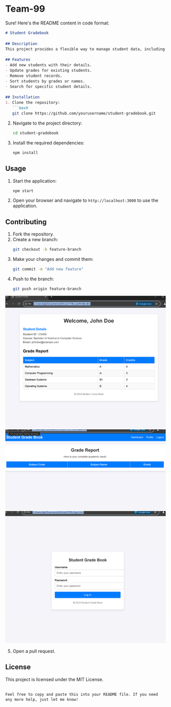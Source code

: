# Team-99
Sure! Here's the README content in code format:

```markdown
# Student Gradebook

## Description
This project provides a flexible way to manage student data, including their grades across multiple subjects. It supports various operations like adding students, updating grades, removing records, sorting by grades or names, and searching for specific student details.

## Features
- Add new students with their details.
- Update grades for existing students.
- Remove student records.
- Sort students by grades or names.
- Search for specific student details.

## Installation
1. Clone the repository:
   ```bash
   git clone https://github.com/yourusername/student-gradebook.git
   ```
2. Navigate to the project directory:
   ```bash
   cd student-gradebook
   ```
3. Install the required dependencies:
   ```bash
   npm install
   ```

## Usage
1. Start the application:
   ```bash
   npm start
   ```
2. Open your browser and navigate to `http://localhost:3000` to use the application.

## Contributing
1. Fork the repository.
2. Create a new branch:
   ```bash
   git checkout -b feature-branch
   ```
3. Make your changes and commit them:
   ```bash
   git commit -m "Add new feature"
   ```
4. Push to the branch:
   ```bash
   git push origin feature-branch
   ```
![Dashboard Screenshot](Dashboard.png)
![Dashboard Screenshot](grade.png)
![Dashboard Screenshot](login.png)


5. Open a pull request.

## License
This project is licensed under the MIT License.
```

Feel free to copy and paste this into your README file. If you need any more help, just let me know!
